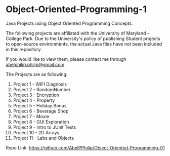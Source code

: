 # Object-Oriented-Programming-1

Java Projects using Object Oriented Programming Concepts.

The following projects are affiliated with the University of Maryland - College Park. Due to the University's policy of publishing Student projects to open-source environments, the actual Java files have not been included in this repository.

If you would like to view them, please contact me through abelphilip.philip@gmail.com.

The Projects are as following:

1. Project 1 - WIFI Diagnosis
2. Project 2 - RandomNumber
3. Project 3 - Encryption
4. Project 4 - Property
5. Project 5 - Holiday Bonus
6. Project 6 - Beverage Shop
7. Project 7 - Movie 
8. Project 8 - GUI Exploration
9. Project 9 - Intro to JUnit Tests
10. Project 10 - 2D Arrays
11. Project 11 - Labs and Objects

Repo Link:
https://github.com/AbelPPhilip/Object-Oriented-Programming-01


